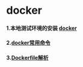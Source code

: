 # docker
#### 1.本地测试环境的安装 [docker](https://docs.docker.com/engine/getstarted/step_one/)
#### 2.[docker常用命令](https://github.com/jimscx/docker/issues/1)
#### 3.[Dockerfile解析](https://github.com/jimscx/docker/issues/1)
